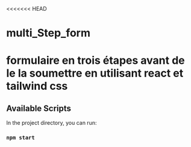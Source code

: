 <<<<<<< HEAD
# multi_Step_form
formulaire en trois étapes avant de le la soumettre en utilisant react et tailwind css
=======


## Available Scripts

In the project directory, you can run:

### `npm start`
